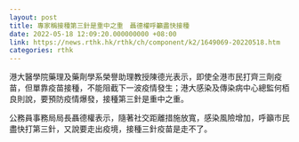 ```yaml
---
layout: post
title: 專家稱接種第三針是重中之重　聶德權呼籲盡快接種
date: 2022-05-18 12:09:20.000000000 +08:00
link: https://news.rthk.hk/rthk/ch/component/k2/1649069-20220518.htm
categories: rthk
---
```


港大醫學院藥理及藥劑學系榮譽助理教授陳德光表示，即使全港市民打齊三劑疫苗，但單靠疫苗接種，不能阻截下一波疫情發生；港大感染及傳染病中心總監何栢良則說，要預防疫情爆發，接種第三針是重中之重。

公務員事務局局長聶德權表示，隨著社交距離措施放寬，感染風險增加，呼籲市民盡快打第三針，又說要走出疫境，接種三針疫苗是走不了。

